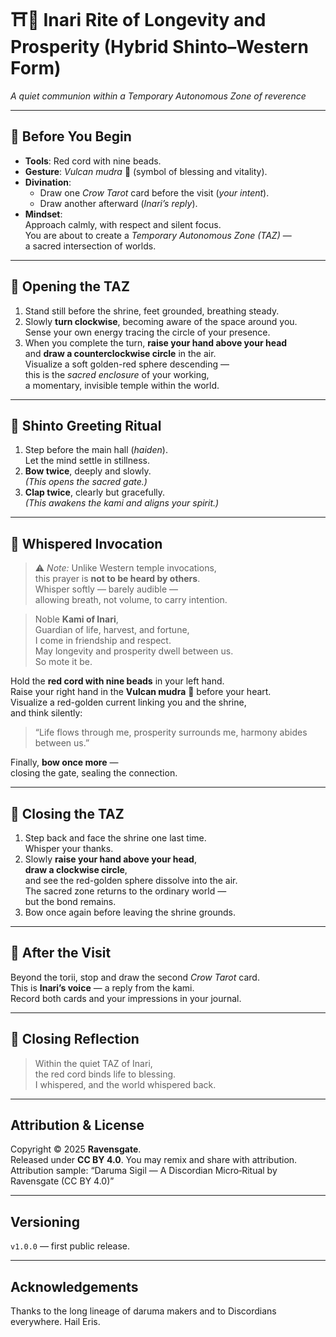 # ⛩️🦊 Inari Rite of Longevity and Prosperity (Hybrid Shinto–Western Form)
*A quiet communion within a Temporary Autonomous Zone of reverence*

---

## 🔸 Before You Begin
- **Tools**: Red cord with nine beads.  
- **Gesture**: *Vulcan mudra* 🖖 (symbol of blessing and vitality).  
- **Divination**:  
  - Draw one *Crow Tarot* card before the visit (*your intent*).  
  - Draw another afterward (*Inari’s reply*).  
- **Mindset**:  
  Approach calmly, with respect and silent focus.  
  You are about to create a *Temporary Autonomous Zone (TAZ)* —  
  a sacred intersection of worlds.

---

## 🔸 Opening the TAZ
1. Stand still before the shrine, feet grounded, breathing steady.  
2. Slowly **turn clockwise**, becoming aware of the space around you.  
   Sense your own energy tracing the circle of your presence.  
3. When you complete the turn, **raise your hand above your head**  
   and **draw a counterclockwise circle** in the air.  
   Visualize a soft golden-red sphere descending —  
   this is the *sacred enclosure* of your working,  
   a momentary, invisible temple within the world.

---

## 🔸 Shinto Greeting Ritual
1. Step before the main hall (*haiden*).  
   Let the mind settle in stillness.  
2. **Bow twice**, deeply and slowly.  
   *(This opens the sacred gate.)*  
3. **Clap twice**, clearly but gracefully.  
   *(This awakens the kami and aligns your spirit.)*

---

## 🔸 Whispered Invocation
> ⚠️ *Note:* Unlike Western temple invocations,  
> this prayer is **not to be heard by others**.  
> Whisper softly — barely audible —  
> allowing breath, not volume, to carry intention.

> Noble **Kami of Inari**,  
> Guardian of life, harvest, and fortune,  
> I come in friendship and respect.  
> May longevity and prosperity dwell between us.  
> So mote it be.

Hold the **red cord with nine beads** in your left hand.  
Raise your right hand in the **Vulcan mudra** 🖖 before your heart.  
Visualize a red-golden current linking you and the shrine,  
and think silently:  
> “Life flows through me, prosperity surrounds me, harmony abides between us.”

Finally, **bow once more** —  
closing the gate, sealing the connection.

---

## 🔸 Closing the TAZ
1. Step back and face the shrine one last time.  
   Whisper your thanks.  
2. Slowly **raise your hand above your head**,  
   **draw a clockwise circle**,  
   and see the red-golden sphere dissolve into the air.  
   The sacred zone returns to the ordinary world —  
   but the bond remains.  
3. Bow once again before leaving the shrine grounds.

---

## 🔸 After the Visit
Beyond the torii, stop and draw the second *Crow Tarot* card.  
This is **Inari’s voice** — a reply from the kami.  
Record both cards and your impressions in your journal.

---

## 🪷 Closing Reflection
> Within the quiet TAZ of Inari,  
> the red cord binds life to blessing.  
> I whispered, and the world whispered back.

---

## Attribution & License
Copyright © 2025 **Ravensgate**.  
Released under **CC BY 4.0**. You may remix and share with attribution.  
Attribution sample: “Daruma Sigil — A Discordian Micro‑Ritual by Ravensgate (CC BY 4.0)”

---

## Versioning
`v1.0.0` — first public release.

---

## Acknowledgements
Thanks to the long lineage of daruma makers and to Discordians everywhere. Hail Eris.
